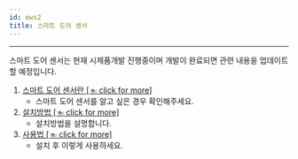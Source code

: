 ```yaml
---
id: ews2
title: 스마트 도어 센서
---
```


---

스마트 도어 센서는 현재 시제품개발 진행중이며 개발이 완료되면 관련 내용을 업데이트 할 예정입니다.

1. [스마트 도어 센서란 [☜ click for more]](./ews2/summary)
    * 스마트 도어 센서를 알고 싶은 경우 확인해주세요.
2. [설치방법 [☜ click for more]](./ews2/install)
    * 설치방법을 설명합니다.
3. [사용법 [☜ click for more]](./ews2/usage)
    * 설치 후 이렇게 사용하세요.
